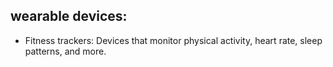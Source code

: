 ## wearable devices:
 - Fitness trackers: Devices that monitor physical activity, heart rate, sleep patterns, and more.
